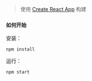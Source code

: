 > 使用 [Create React App](https://github.com/facebook/create-react-app) 构建

### `如何开始`
安装：
```
npm install
```

运行：
```
npm start
```
